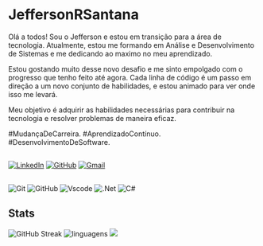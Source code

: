 # JeffersonRSantana
Olá a todos! Sou o Jefferson e estou em transição para a área de tecnologia. Atualmente, estou me formando em Análise e Desenvolvimento de Sistemas e me dedicando ao maximo no meu aprendizado.

Estou gostando muito desse novo desafio e me sinto empolgado com o progresso que tenho feito até agora. Cada linha de código é um passo em direção a um novo conjunto de habilidades, e estou animado para ver onde isso me levará.

Meu objetivo é adquirir as habilidades necessárias para contribuir na tecnologia e resolver problemas de maneira eficaz.

#MudançaDeCarreira.
#AprendizadoContínuo.
#DesenvolvimentoDeSoftware.

## 
[![LinkedIn](https://img.shields.io/badge/LinkedIn-0077B5?style=for-the-badge&logo=linkedin&logoColor=white)](https://www.linkedin.com/in/jeffersonnsaantana/)  [![GitHub](https://img.shields.io/badge/GitHub-100000?style=for-the-badge&logo=github&logoColor=white)](https://github.com/JeffersonRSantana) [![Gmail](https://img.shields.io/badge/Gmail-333333?style=for-the-badge&logo=gmail&logoColor=red)](mailto:jeffersonn.Saantana@gmail.com)
## 

![Git](https://img.shields.io/badge/GIT-E44C30?style=for-the-badge&logo=git&logoColor=white) ![GitHub](https://img.shields.io/badge/GitHub-ec63a1?style=for-the-badge&logo=github&logocolor=fff) ![Vscode](https://img.shields.io/badge/Vscode-007ACC?style=for-the-badge&logo=visual-studio-code&logoColor=white) ![.Net](https://img.shields.io/badge/.NET-5C2D91?style=for-the-badge&logo=.net&logoColor=white) ![C#](https://img.shields.io/badge/C%23-239120?style=for-the-badge&logo=c-sharp&logoColor=white)



## Stats
![GitHub Streak](https://streak-stats.demolab.com/?user=JeffersonRSantana&theme=bear&background=000&border=30A3DC&dates=FFF) ![linguagens ](https://github-readme-stats.vercel.app/api?username=JeffersonRSantana&theme=blue-green) ![](https://starchart.cc/JeffersonRSantana/{repo}.svg)
